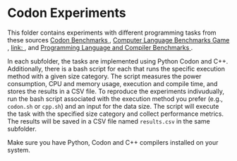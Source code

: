 # Codon Experiments

This folder contains experiments with different programming tasks from these sources [Codon Benchmarks ](https://example.com), [ Computer Language Benchmarks Game ](https://benchmarksgame-team.pages.debian.net/benchmarksgame/fastest/cpp.html), [link: ](https://programming-language-benchmarks.vercel.app/python-vs-cpp), and [Programming Language and Compiler Benchmarks ](https://github.com/exaloop/codon/tree/develop/bench).

In each subfolder, the tasks are implemented using Python Codon and C++. Additionally, there is a bash script for each that runs the specific execution method with a given size category. The script measures the power consumption, CPU and memory usage, execution and compile time, and stores the results in a CSV file.
To reproduce the experiments indivudually, run the bash script associated with the execution method you prefer (e.g., `codon.sh` or `cpp.sh`) and an input for the data size. The script will execute the task with the specified size category and collect performance metrics. The results will be saved in a CSV file named `results.csv` in the same subfolder.

Make sure you have Python, Codon and C++ compilers installed on your system.



